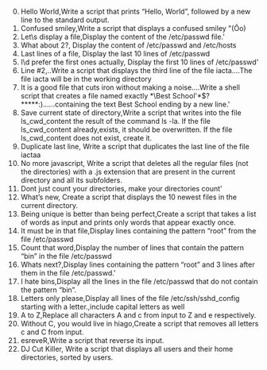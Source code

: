 0. Hello World,Write a script that prints “Hello, World”, followed by a new line to the standard output.
1. Confused smiley,Write a script that displays a confused smiley "(Ôo)
2. Let\s display a file,Display the content of the /etc/passwd file.'
3. What about 2?, Display the content of /etc/passwd and /etc/hosts
4. Last lines of a file, Display the last 10 lines of /etc/passwd
5. I\d prefer the first ones actually, Display the first 10 lines of /etc/passwd'
6. Line #2,..Write a script that displays the third line of the file iacta....The file iacta will be in the working directory
7. It is a good file that cuts iron without making a noise....Write a shell script that creates a file named exactly \*\\Best School'\*$?*****:)......containing the text Best School ending by a new line.'
8. Save current state of directory,Write a script that writes into the file ls_cwd_content the result of the command ls -la. If the file ls_cwd_content already,exists, it should be overwritten. If the file ls_cwd_content does not exist, create it.
9. Duplicate last line, Write a script that duplicates the last line of the file iactaa
10. No more javascript, Write a script that deletes all the regular files (not the directories) with a .js extension that are present in the current directory and all its subfolders.
11. Dont just count your directories, make your directories count'
12. What’s new, Create a script that displays the 10 newest files in the current directory.
13. Being unique is better than being perfect,Create a script that takes a list of words as input and prints only words that appear exactly once.
14. It must be in that file,Display lines containing the pattern “root” from the file /etc/passwd
15. Count that word,Display the number of lines that contain the pattern “bin” in the file /etc/passwd
16. Whats next?,Display lines containing the pattern “root” and 3 lines after them in the file /etc/passwd.'
17. I hate bins,Display all the lines in the file /etc/passwd that do not contain the pattern “bin”.
18. Letters only please,Display all lines of the file /etc/ssh/sshd_config starting with a letter.,include capital letters as well
19. A to Z,Replace all characters A and c from input to Z and e respectively.
20. Without C, you would live in hiago,Create a script that removes all letters c and C from input.
21. esreveR,Write a script that reverse its input.
22. DJ Cut Killer, Write a script that displays all users and their home directories, sorted by users.
